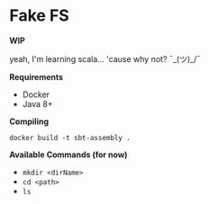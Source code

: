 # Fake FS

**WIP**

yeah, I'm learning scala... 'cause why not? ¯\_(ツ)_/¯

**Requirements**

* Docker
* Java 8+

**Compiling**

```
docker build -t sbt-assembly .
```

**Available Commands (for now)**

* `mkdir <dirName>`
* `cd <path>`
* `ls`